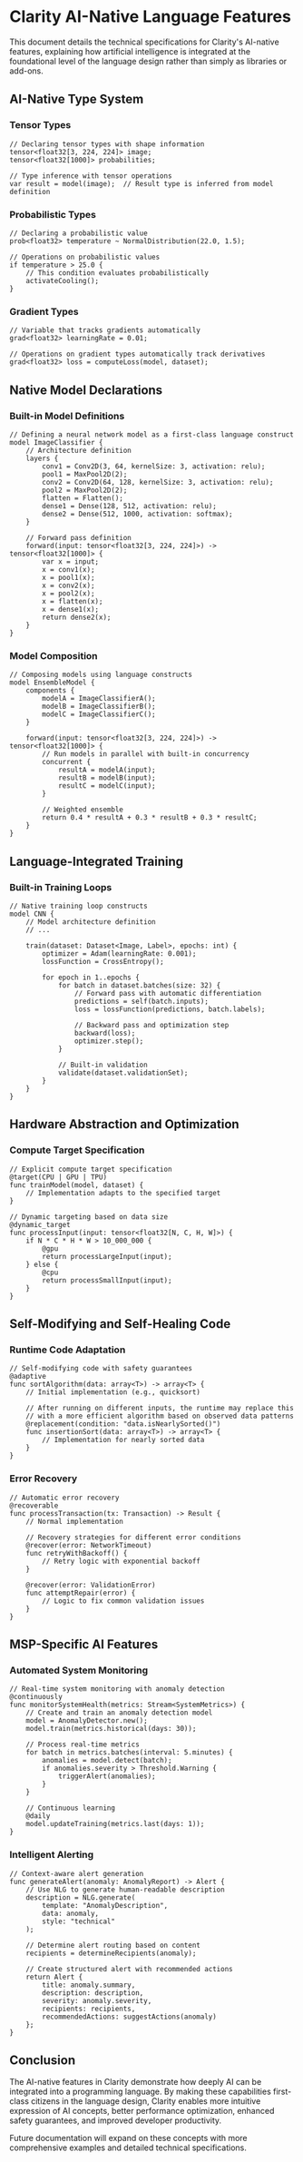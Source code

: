 # Clarity AI-Native Language Features

This document details the technical specifications for Clarity's AI-native features, explaining how artificial intelligence is integrated at the foundational level of the language design rather than simply as libraries or add-ons.

## AI-Native Type System

### Tensor Types

```clarity
// Declaring tensor types with shape information
tensor<float32[3, 224, 224]> image;
tensor<float32[1000]> probabilities;

// Type inference with tensor operations
var result = model(image);  // Result type is inferred from model definition
```

### Probabilistic Types

```clarity
// Declaring a probabilistic value
prob<float32> temperature ~ NormalDistribution(22.0, 1.5);

// Operations on probabilistic values
if temperature > 25.0 {
    // This condition evaluates probabilistically
    activateCooling();
}
```

### Gradient Types

```clarity
// Variable that tracks gradients automatically
grad<float32> learningRate = 0.01;

// Operations on gradient types automatically track derivatives
grad<float32> loss = computeLoss(model, dataset);
```

## Native Model Declarations

### Built-in Model Definitions

```clarity
// Defining a neural network model as a first-class language construct
model ImageClassifier {
    // Architecture definition
    layers {
        conv1 = Conv2D(3, 64, kernelSize: 3, activation: relu);
        pool1 = MaxPool2D(2);
        conv2 = Conv2D(64, 128, kernelSize: 3, activation: relu);
        pool2 = MaxPool2D(2);
        flatten = Flatten();
        dense1 = Dense(128, 512, activation: relu);
        dense2 = Dense(512, 1000, activation: softmax);
    }

    // Forward pass definition
    forward(input: tensor<float32[3, 224, 224]>) -> tensor<float32[1000]> {
        var x = input;
        x = conv1(x);
        x = pool1(x);
        x = conv2(x);
        x = pool2(x);
        x = flatten(x);
        x = dense1(x);
        return dense2(x);
    }
}
```

### Model Composition

```clarity
// Composing models using language constructs
model EnsembleModel {
    components {
        modelA = ImageClassifierA();
        modelB = ImageClassifierB();
        modelC = ImageClassifierC();
    }

    forward(input: tensor<float32[3, 224, 224]>) -> tensor<float32[1000]> {
        // Run models in parallel with built-in concurrency
        concurrent {
            resultA = modelA(input);
            resultB = modelB(input);
            resultC = modelC(input);
        }

        // Weighted ensemble
        return 0.4 * resultA + 0.3 * resultB + 0.3 * resultC;
    }
}
```

## Language-Integrated Training

### Built-in Training Loops

```clarity
// Native training loop constructs
model CNN {
    // Model architecture definition
    // ...

    train(dataset: Dataset<Image, Label>, epochs: int) {
        optimizer = Adam(learningRate: 0.001);
        lossFunction = CrossEntropy();

        for epoch in 1..epochs {
            for batch in dataset.batches(size: 32) {
                // Forward pass with automatic differentiation
                predictions = self(batch.inputs);
                loss = lossFunction(predictions, batch.labels);

                // Backward pass and optimization step
                backward(loss);
                optimizer.step();
            }
            
            // Built-in validation
            validate(dataset.validationSet);
        }
    }
}
```

## Hardware Abstraction and Optimization

### Compute Target Specification

```clarity
// Explicit compute target specification
@target(CPU | GPU | TPU)
func trainModel(model, dataset) {
    // Implementation adapts to the specified target
}

// Dynamic targeting based on data size
@dynamic_target
func processInput(input: tensor<float32[N, C, H, W]>) {
    if N * C * H * W > 10_000_000 {
        @gpu
        return processLargeInput(input);
    } else {
        @cpu
        return processSmallInput(input);
    }
}
```

## Self-Modifying and Self-Healing Code

### Runtime Code Adaptation

```clarity
// Self-modifying code with safety guarantees
@adaptive
func sortAlgorithm(data: array<T>) -> array<T> {
    // Initial implementation (e.g., quicksort)
    
    // After running on different inputs, the runtime may replace this
    // with a more efficient algorithm based on observed data patterns
    @replacement(condition: "data.isNearlySorted()")
    func insertionSort(data: array<T>) -> array<T> {
        // Implementation for nearly sorted data
    }
}
```

### Error Recovery

```clarity
// Automatic error recovery
@recoverable
func processTransaction(tx: Transaction) -> Result {
    // Normal implementation
    
    // Recovery strategies for different error conditions
    @recover(error: NetworkTimeout)
    func retryWithBackoff() {
        // Retry logic with exponential backoff
    }
    
    @recover(error: ValidationError)
    func attemptRepair(error) {
        // Logic to fix common validation issues
    }
}
```

## MSP-Specific AI Features

### Automated System Monitoring

```clarity
// Real-time system monitoring with anomaly detection
@continuously
func monitorSystemHealth(metrics: Stream<SystemMetrics>) {
    // Create and train an anomaly detection model
    model = AnomalyDetector.new();
    model.train(metrics.historical(days: 30));
    
    // Process real-time metrics
    for batch in metrics.batches(interval: 5.minutes) {
        anomalies = model.detect(batch);
        if anomalies.severity > Threshold.Warning {
            triggerAlert(anomalies);
        }
    }
    
    // Continuous learning
    @daily
    model.updateTraining(metrics.last(days: 1));
}
```

### Intelligent Alerting

```clarity
// Context-aware alert generation
func generateAlert(anomaly: AnomalyReport) -> Alert {
    // Use NLG to generate human-readable description
    description = NLG.generate(
        template: "AnomalyDescription",
        data: anomaly,
        style: "technical"
    );
    
    // Determine alert routing based on content
    recipients = determineRecipients(anomaly);
    
    // Create structured alert with recommended actions
    return Alert {
        title: anomaly.summary,
        description: description,
        severity: anomaly.severity,
        recipients: recipients,
        recommendedActions: suggestActions(anomaly)
    };
}
```

## Conclusion

The AI-native features in Clarity demonstrate how deeply AI can be integrated into a programming language. By making these capabilities first-class citizens in the language design, Clarity enables more intuitive expression of AI concepts, better performance optimization, enhanced safety guarantees, and improved developer productivity.

Future documentation will expand on these concepts with more comprehensive examples and detailed technical specifications.

